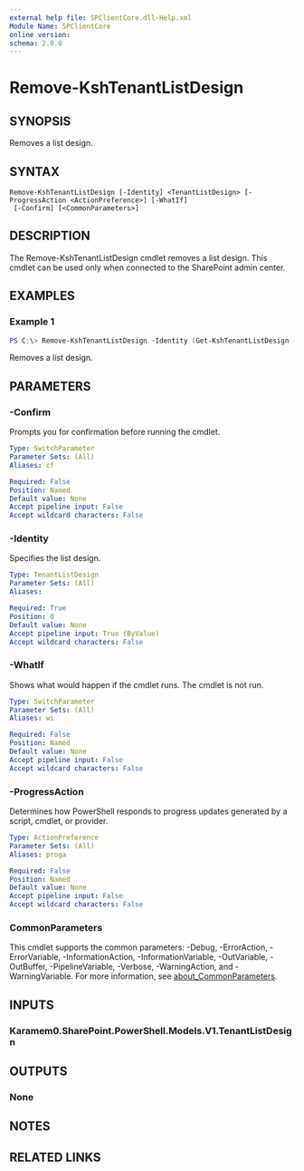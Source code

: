 ```yaml
---
external help file: SPClientCore.dll-Help.xml
Module Name: SPClientCore
online version:
schema: 2.0.0
---
```


# Remove-KshTenantListDesign

## SYNOPSIS
Removes a list design.

## SYNTAX

```
Remove-KshTenantListDesign [-Identity] <TenantListDesign> [-ProgressAction <ActionPreference>] [-WhatIf]
 [-Confirm] [<CommonParameters>]
```

## DESCRIPTION
The Remove-KshTenantListDesign cmdlet removes a list design. This cmdlet can be used only when connected to the SharePoint admin center.

## EXAMPLES

### Example 1
```powershell
PS C:\> Remove-KshTenantListDesign -Identity (Get-KshTenantListDesign -SiteScriptId "df3a2598-5f30-4bdc-8625-cf6d7c5db6b9")
```

Removes a list design.

## PARAMETERS

### -Confirm
Prompts you for confirmation before running the cmdlet.

```yaml
Type: SwitchParameter
Parameter Sets: (All)
Aliases: cf

Required: False
Position: Named
Default value: None
Accept pipeline input: False
Accept wildcard characters: False
```

### -Identity
Specifies the list design.

```yaml
Type: TenantListDesign
Parameter Sets: (All)
Aliases:

Required: True
Position: 0
Default value: None
Accept pipeline input: True (ByValue)
Accept wildcard characters: False
```

### -WhatIf
Shows what would happen if the cmdlet runs. The cmdlet is not run.

```yaml
Type: SwitchParameter
Parameter Sets: (All)
Aliases: wi

Required: False
Position: Named
Default value: None
Accept pipeline input: False
Accept wildcard characters: False
```

### -ProgressAction
Determines how PowerShell responds to progress updates generated by a script, cmdlet, or provider.

```yaml
Type: ActionPreference
Parameter Sets: (All)
Aliases: proga

Required: False
Position: Named
Default value: None
Accept pipeline input: False
Accept wildcard characters: False
```

### CommonParameters
This cmdlet supports the common parameters: -Debug, -ErrorAction, -ErrorVariable, -InformationAction, -InformationVariable, -OutVariable, -OutBuffer, -PipelineVariable, -Verbose, -WarningAction, and -WarningVariable. For more information, see [about_CommonParameters](http://go.microsoft.com/fwlink/?LinkID=113216).

## INPUTS

### Karamem0.SharePoint.PowerShell.Models.V1.TenantListDesign

## OUTPUTS

### None
## NOTES

## RELATED LINKS

